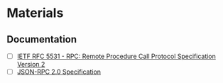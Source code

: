 # Materials

## Documentation

- [ ] [IETF RFC 5531 - RPC: Remote Procedure Call Protocol Specification Version 2](https://www.rfc-editor.org/rfc/rfc5531)
- [ ] [JSON-RPC 2.0 Specification](https://www.jsonrpc.org/specification)
